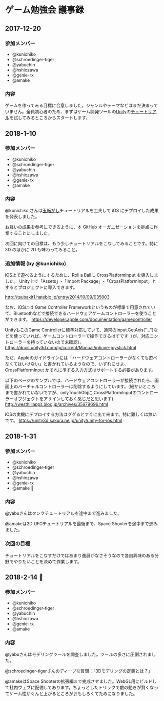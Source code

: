 # ゲーム勉強会 議事録

## 2017-12-20
### 参加メンバー
- @kunichiko
- @schroedinger-tiger
- @yabuchin
- @hshiozawa
- @genie-rx
- @amake

### 内容
ゲームを作ってみる目標に合意しました。ジャンルやテーマなどはまだ決まっていません。全員初心者のため、まずはゲーム開発ツールの[Unity](https://unity3d.com/)の[チュートリアル](https://unity3d.com/learn/tutorials)を試してみるところからスタートします。

## 2018-1-10
### 参加メンバー
- @kunichiko
- @schroedinger-tiger
- @yabuchin
- @hshiozawa
- @genie-rx
- @amake

### 内容
@kunichiko さんは[玉転がし](https://unity3d.com/learn/tutorials/s/roll-ball-tutorial)チュートリアルを工夫して iOS にデプロイした成果を発表しました。

お互いの成果を参考にできるように、本 GitHub オーガニゼーションを拠点に作業することにしました。

次回に向けての目標は、もう少しチュートリアルをこなしてみることです。特に 3D のほかに 2D も味わってみること。

### 追加情報 (by @kunichiko)

iOS上で遊べるようにするために、Roll a Ballに CrossPlatformInput を導入しました。
Unity上で「Assets」-「Import Package」-「CrossPlatformInput」とするとプロジェクトに導入できます。

http://tsubakit1.hateblo.jp/entry/2014/10/09/035003

なお、iOSには Game Controller Frameworkというものが標準で用意されていて、Bluetoothなどで接続できるハードウェアゲームコントローラーを使うことができます。
https://developer.apple.com/documentation/gamecontroller

UnityもこのGame Controllerに標準対応していて、通常のInput.GetAxis("...")などを使っていれば、ゲームコントローラーで操作できるはずです（が、対応コントローラーを持っていないので未確認）。
https://docs.unity3d.com/jp/current/Manual/iphone-joystick.html

ただ、Appleのガイドラインには「ハードウェアコントローラーがなくても遊べなくてはいけない」と書かれているようなので、いずれにせよ、CrossPlatformInput かそれに準ずる入力方式はサポートする必要があります。

以下のページのサンプルでは、ハードウェアコントローラーが接続されたら、画面上のバーチャルコントローラーは削除するようにしています。(細かいところまで書かれていないですが、onlyTouchObjに CrossPlatformInputのコントローラーオブジェクトをアサインしておく感じだと思います)
http://westhillapps.blog.jp/archives/35679696.html

iOSの実機にデプロイする方法はググるとすぐに出て来ます。特に難しくは無いです。
https://unity3d.sakura.ne.jp/unity/unity-for-ios.html


## 2018-1-31
### 参加メンバー
- @kunichiko
- @schroedinger-tiger
- @yabuchin
- @hshiozawa
- @genie-rx
- @amake 🍰

### 内容
@yabuさんはタンクチュートリアルを途中まで進みました。

@amakeは2D UFOチュートリアルを最後まで、Space Shooterを途中まで進みました。

### 次回の目標
チュートリアルをこなすだけではあまり進展がなさそうなので各自興味のある分野でやりたいことを決めて作業します。

## 2018-2-14 💖
### 参加メンバー
- @kunichiko
- @schroedinger-tiger
- @yabuchin
- @hshiozawa
- @genie-rx
- @amake

### 内容
@yabuさんはモデリングツールを調査しました。ツールの多さに圧倒されました。

@schroedinger-tigerさんのディープな質問：「3Dモデリングの定義とは？」

@amakeはSpace Shooterの拡張編まで完成させました。WebGL用にビルドして社内ウェブに配備してあります。ちょっとしたトリックで敵の動きが賢くなってゲーム性がぐんと上がるところがおもしろくてためになりました。
